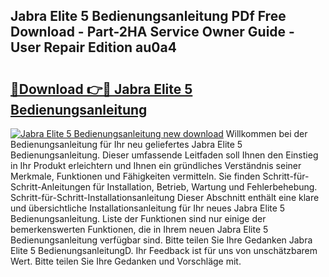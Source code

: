 ## Jabra Elite 5 Bedienungsanleitung PDf Free Download - Part-2HA Service Owner Guide - User Repair Edition au0a4

# <h2><a href="http://df4rzuh.blite.top/?on=Jabra+Elite+5+Bedienungsanleitung">🔗Download 👉🔴 Jabra Elite 5 Bedienungsanleitung</a></h2>

[![Jabra Elite 5 Bedienungsanleitung new download](https://i.imgur.com/lujVjoI.png)](http://df4rzuh.blite.top/?on=Jabra+Elite+5+Bedienungsanleitung)
Willkommen bei der Bedienungsanleitung für Ihr neu geliefertes Jabra Elite 5 Bedienungsanleitung. Dieser umfassende Leitfaden soll Ihnen den Einstieg in Ihr Produkt erleichtern und Ihnen ein gründliches Verständnis seiner Merkmale, Funktionen und Fähigkeiten vermitteln. Sie finden Schritt-für-Schritt-Anleitungen für Installation, Betrieb, Wartung und Fehlerbehebung. Schritt-für-Schritt-Installationsanleitung Dieser Abschnitt enthält eine klare und übersichtliche Installationsanleitung für Ihr neues Jabra Elite 5 Bedienungsanleitung. Liste der Funktionen sind nur einige der bemerkenswerten Funktionen, die in Ihrem neuen Jabra Elite 5 Bedienungsanleitung verfügbar sind. Bitte teilen Sie Ihre Gedanken Jabra Elite 5 BedienungsanleitungD. Ihr Feedback ist für uns von unschätzbarem Wert. Bitte teilen Sie Ihre Gedanken und Vorschläge mit.
